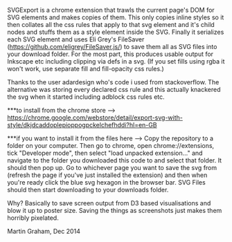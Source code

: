 SVGExport is a chrome extension that trawls the current page's DOM for SVG elements and makes copies of them. This only copies inline styles so it then collates all the css rules that apply to that svg element and it's child nodes and stuffs them as a style element inside the SVG.
Finally it serializes each SVG element and uses Eli Grey's FileSaver (https://github.com/eligrey/FileSaver.js/) to save them all as SVG files into your download folder. For the most part, this produces usable output for Inkscape etc including clipping via defs in a svg. (If you set fills using rgba it won't work, use separate fill and fill-opacity css rules.)

Thanks to the user adardesign who's code i used from stackoverflow. The alternative was storing every declared css rule and this actually knackered the svg when it started including adblock css rules etc.

***to install from the chrome store -->
https://chrome.google.com/webstore/detail/export-svg-with-style/dkjdcaddoplepioppogpckelchefhddi?hl=en-GB

***if you want to install it from the files here -->
Copy the repository to a folder on your computer. Then go to chrome, open chrome://extensions, tick "Developer mode", then select "load unpacked extension..." and navigate to the folder you downloaded this code to and select that folder. It should then pop up. Go to whichever page you want to save the svg from (refresh the page if you've just installed the extension) and then when you're ready click the blue svg hexagon in the browser bar. SVG Files should then start downloading to your downloads folder.

Why? Basically to save screen output from D3 based visualisations and blow it up to poster size. Saving the things as screenshots just makes them horribly pixelated.

Martin Graham, Dec 2014
